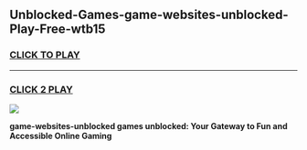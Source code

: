 
## Unblocked-Games-game-websites-unblocked-Play-Free-wtb15
<h3>
<a href="https://premium76.site?title=game-websites-unblocked&ref=23A">CLICK TO PLAY</a></h3>
<hr>

<h3>
<a href="https://premium76.site?title=game-websites-unblocked&ref=23A">CLICK 2 PLAY</a>
  
</h3>

<a href="https://premium76.site?title=game-websites-unblocked&ref=23A"><img src="https://clearcache.store/games.png"></a>


**game-websites-unblocked games unblocked: Your Gateway to Fun and Accessible Online Gaming**
